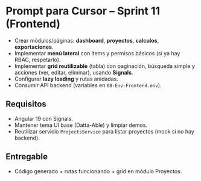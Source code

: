 # Prompt para Cursor – Sprint 11 (Frontend)

- Crear módulos/páginas: **dashboard**, **proyectos**, **calculos**, **exportaciones**.
- Implementar **menú lateral** con ítems y permisos básicos (si ya hay RBAC, respetarlo).
- Implementar **grid reutilizable** (tabla) con paginación, búsqueda simple y acciones (ver, editar, eliminar), usando **Signals**.
- Configurar **lazy loading** y rutas anidadas.
- Consumir API backend (variables en `08-Env-Frontend.env`).

## Requisitos
- Angular 19 con Signals.
- Mantener tema UI base (Datta-Able) y limpiar demos.
- Reutilizar servicio `ProjectsService` para listar proyectos (mock si no hay backend).

## Entregable
- Código generado + rutas funcionando + grid en módulo Proyectos.
